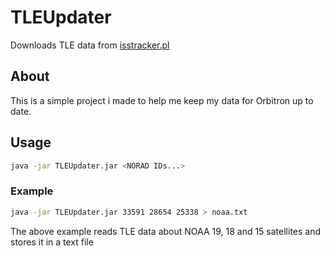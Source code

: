 # TLEUpdater

Downloads TLE data from [isstracker.pl](https://isstracker.pl/)

## About

This is a simple project i made to help me keep my data for Orbitron up to date.

## Usage

```bash
java -jar TLEUpdater.jar <NORAD IDs...>
```

### Example

```bash
java -jar TLEUpdater.jar 33591 28654 25338 > noaa.txt
```

The above example reads TLE data about NOAA 19, 18 and 15 satellites and stores it in a text file